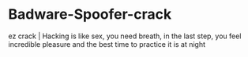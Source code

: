 # Badware-Spoofer-crack
ez crack | Hacking is like sex, you need breath, in the last step, you feel incredible pleasure and the best time to practice it is at night 
